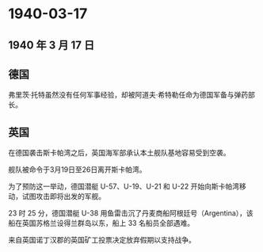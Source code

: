 # 1940-03-17

## 1940 年 3 月 17 日

## 德国

弗里茨·托特虽然没有任何军事经验，却被阿道夫·希特勒任命为德国军备与弹药部长。

## 英国

在德国袭击斯卡帕湾之后，英国海军部承认本土舰队基地容易受到空袭。

舰队被命令于3月19日至26日离开斯卡帕湾。

为了预防这一举动，德国潜艇 U-57、U-19、U-21 和 U-22
开始向斯卡帕湾移动，试图攻击即将出发的军舰。

23 时 25 分，德国潜艇 U-38
用鱼雷击沉了丹麦商船阿根廷号（Argentina），该船在英国苏格兰设得兰群岛以东，船上
33 名船员全部遇难。

来自英国诺丁汉郡的英国矿工投票决定放弃假期以支持战争。

